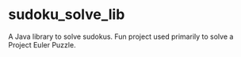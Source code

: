 # sudoku_solve_lib
A Java library to solve sudokus. Fun project used primarily to solve a Project Euler Puzzle.
